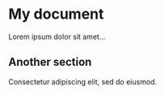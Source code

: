 My document
===========

Lorem ipsum dolor sit amet...

Another section
---------------

Consectetur adipiscing elit, sed do eiusmod.
